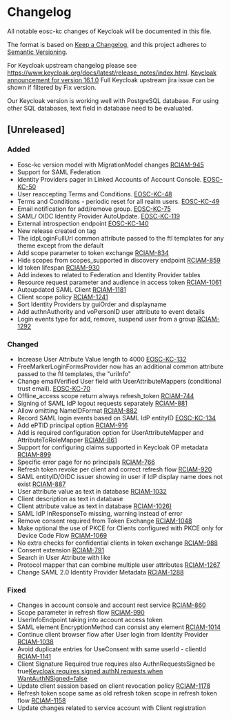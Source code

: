 # Changelog
All notable eosc-kc changes of Keycloak will be documented in this file.

The format is based on [Keep a Changelog](https://keepachangelog.com/en/1.0.0/),
and this project adheres to [Semantic Versioning](https://semver.org/spec/v2.0.0.html).

For Keycloak upstream changelog please see https://www.keycloak.org/docs/latest/release_notes/index.html.
[Keycloak announcement for version 16.1.0](https://www.keycloak.org/2021/12/keycloak-1610-released)
Full Keycloak upstream jira issue can be shown if filtered by Fix version.

Our Keycloak version is working well with PostgreSQL database. For using other SQL databases, text field in database need to be evaluated.

## [Unreleased]

### Added
- Eosc-kc version model with MigrationModel changes [RCIAM-945](https://jira.argo.grnet.gr/browse/RCIAM-945)
- Support for SAML Federation
- Identity Providers pager in Linked Accounts of Account Console. [EOSC-KC-50](https://github.com/eosc-kc/keycloak/issues/50)
- User reaccepting Terms and Conditions. [EOSC-KC-48](https://github.com/eosc-kc/keycloak/issues/48)
- Terms and Conditions - periodic reset for all realm users. [EOSC-KC-49](https://github.com/eosc-kc/keycloak/issues/49)
- Email notification for add/remove group. [EOSC-KC-75](https://github.com/eosc-kc/keycloak/issues/75)
- SAML/ OIDC Identity Provider AutoUpdate. [EOSC-KC-119](https://github.com/eosc-kc/keycloak/issues/119)
- External introspection endpoint [EOSC-KC-140](https://github.com/eosc-kc/keycloak/issues/140)
- New release created on tag
- The idpLoginFullUrl common attribute passed to the ftl templates for any theme except from the default
- Add scope parameter to token exchange [RCIAM-834](https://jira.argo.grnet.gr/browse/RCIAM-834)
- Hide scopes from scopes_supported in discovery endpoint [RCIAM-859](https://jira.argo.grnet.gr/browse/RCIAM-859)
- Id token lifespan [RCIAM-930](https://jira.argo.grnet.gr/browse/RCIAM-930)
- Add indexes to related to Federation and Identity Provider tables
- Resource request parameter and audience in access token [RCIAM-1061](https://jira.argo.grnet.gr/browse/RCIAM-1061)
- Autoupdated SAML Client [RCIAM-1181](https://jira.argo.grnet.gr/browse/RCIAM-1181)
- Client scope policy [RCIAM-1241](https://jira.argo.grnet.gr/browse/RCIAM-1241)
- Sort Identity Providers by guiOrder and displayname
- Add authnAuthority and voPersonID user attribute to event details
- Login events type for add, remove, suspend user from a group [RCIAM-1292](https://jira.argo.grnet.gr/browse/RCIAM-1292)

### Changed
- Increase User Attribute Value length to 4000 [EOSC-KC-132](https://github.com/eosc-kc/keycloak/issues/132)
- FreeMarkerLoginFormsProvider now has an additional common attribute passed to the ftl templates, the "uriInfo"
- Change emailVerified User field with UserAttributeMappers (conditional trust email). [EOSC-KC-70](https://github.com/eosc-kc/keycloak/issues/70)
- Offline_access scope return always refresh_token [RCIAM-744](https://jira.argo.grnet.gr/browse/RCIAM-744)
- Signing of SAML IdP logout requests separately [RCIAM-881](https://jira.argo.grnet.gr/browse/RCIAM-881)
- Allow omitting NameIDFormat [RCIAM-882](https://jira.argo.grnet.gr/browse/RCIAM-882)
- Record SAML login events based on SAML IdP entityID [EOSC-KC-134](https://github.com/eosc-kc/keycloak/issues/134)
- Add ePTID principal option [RCIAM-916](https://jira.argo.grnet.gr/browse/RCIAM-916)
- Add is required configuration option for UserAttributeMapper and AttributeToRoleMapper [RCIAM-861](https://jira.argo.grnet.gr/browse/RCIAM-861)
- Support for configuring claims supported in Keycloak OP metadata [RCIAM-899](https://jira.argo.grnet.gr/browse/RCIAM-899)
- Specific error page for no principals [RCIAM-766](https://jira.argo.grnet.gr/browse/RCIAM-766)
- Refresh token revoke per client and correct refresh flow [RCIAM-920](https://jira.argo.grnet.gr/browse/RCIAM-920)
- SAML entityID/OIDC issuer showing in user if IdP display name does not exist [RCIAM-887](https://jira.argo.grnet.gr/browse/RCIAM-887)
- User attribute value as text in database [RCIAM-1032](https://jira.argo.grnet.gr/browse/RCIAM-1032)
- Client description as text in database
- Client attribute value as text in database [RCIAM-1026)](https://jira.argo.grnet.gr/browse/RCIAM-1026)
- SAML IdP InResponseTo missing, warning instead of error
- Remove consent required from Token Exchange [RCIAM-1048](https://jira.argo.grnet.gr/browse/RCIAM-1048)
- Make optional the use of PKCE for Clients configured with PKCE only for Device Code Flow [RCIAM-1069](https://jira.argo.grnet.gr/browse/RCIAM-1069)
- No extra checks for confidential clients in token exchange [RCIAM-988](https://jira.argo.grnet.gr/browse/RCIAM-988)
- Consent extension [RCIAM-791](https://jira.argo.grnet.gr/browse/RCIAM-791)
- Search in User Attribute with like
- Protocol mapper that can combine multiple user attributes [RCIAM-1267](https://jira.argo.grnet.gr/browse/RCIAM-1267)
- Change SAML 2.0 Identity Provider Metadata [RCIAM-1288](https://jira.argo.grnet.gr/browse/RCIAM-1288)

### Fixed
- Changes in account console and account rest service [RCIAM-860](https://jira.argo.grnet.gr/browse/RCIAM-860)
- Scope parameter in refresh flow [RCIAM-990](https://jira.argo.grnet.gr/browse/RCIAM-990)
- UserInfoEndpoint taking into account access token
- SAML element EncryptionMethod can consist any element [RCIAM-1014](https://jira.argo.grnet.gr/browse/RCIAM-1014)
- Continue client browser flow after User login from Identity Provider [RCIAM-1038](https://jira.argo.grnet.gr/browse/RCIAM-1038)
- Avoid duplicate entries for UseConsent with same userId - clientId [RCIAM-1141](https://jira.argo.grnet.gr/browse/RCIAM-1141)
- Client Signature Required true requires also AuthnRequestsSigned be true[Keycloak requires signed authN requests when WantAuthNSigned=false](https://trello.com/c/XpLOXiz2/2177-keycloak-requires-signed-authn-requests-when-wantauthnsignedfalse)
- Update client session based on client revocation policy [RCIAM-1178](https://jira.argo.grnet.gr/browse/RCIAM-1178)
- Refresh token scope same as old refresh token scope in refresh token flow [RCIAM-1158](https://jira.argo.grnet.gr/browse/RCIAM-1158)
- Update changes related to service account with Client registration 
